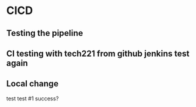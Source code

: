 # CICD 

## Testing the pipeline

## CI testing with tech221 from github jenkins test again

## Local change

test test #1 success?

